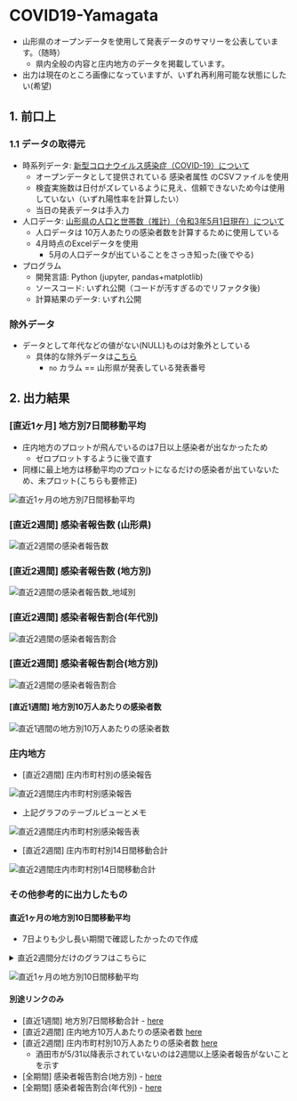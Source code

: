 # COVID19-Yamagata

- 山形県のオープンデータを使用して発表データのサマリーを公表しています。（随時）
   - 県内全般の内容と庄内地方のデータを掲載しています。
- 出力は現在のところ画像になっていますが、いずれ再利用可能な状態にしたい(希望)

## 1. 前口上

### 1.1 データの取得元

- 時系列データ: [新型コロナウイルス感染症（COVID-19）について](https://www.pref.yamagata.jp/090016/bosai/kochibou/kikikanri/covid19/shingata_corona.html)
  - オープンデータとして提供されている 感染者属性 のCSVファイルを使用
  - 検査実施数は日付がズレているように見え、信頼できないため今は使用していない（いずれ陽性率を計算したい）
  - 当日の発表データは手入力
- 人口データ: [山形県の人口と世帯数（推計）（令和3年5月1日現在）について](https://www.pref.yamagata.jp/020052/kensei/shoukai/toukeijouhou/jinkou/jinkm.html)
  - 人口データは 10万人あたりの感染者数を計算するために使用している
  - 4月時点のExcelデータを使用
    - 5月の人口データが出ていることをさっき知った(後でやる)
- プログラム
  - 開発言語: Python (jupyter, pandas+matplotlib)
  - ソースコード: いずれ公開（コードが汚すぎるのでリファクタ後)
  - 計算結果のデータ: いずれ公開

### 除外データ

- データとして年代などの値がない(NULL)ものは対象外としている
  - 具体的な除外データは[こちら](./images/exclusion_data.png)
    - `no` カラム == 山形県が発表している発表番号

## 2. 出力結果

### [直近1ヶ月] 地方別7日間移動平均

- 庄内地方のプロットが飛んでいるのは7日以上感染者が出なかったため
  - ゼロプロットするように後で直す
- 同様に最上地方は移動平均のプロットになるだけの感染者が出ていないため、未プロット(こちらも要修正)

![直近1ヶ月の地方別7日間移動平均](./images/7days_rollingave_patients_1month.png)


### [直近2週間] 感染者報告数 (山形県)

![直近2週間の感染者報告数](./images/recent_2week_patients_bar.png)

### [直近2週間] 感染者報告数 (地方別)

![直近2週間の感染者報告数_地域別](./images/14days_yamagata_patients_byday.png)

### [直近2週間] 感染者報告割合(年代別)

![直近2週間の感染者報告割合](./images/recent_2week_age_pie.png)

### [直近2週間] 感染者報告割合(地方別)

![直近2週間の感染者報告割合](./images/recent_2week_area_pie.png)

####  [直近1週間] 地方別10万人あたりの感染者数

![直近1週間の地方別10万人あたりの感染者数](./images/7days_per_population_1week.png)

### 庄内地方

- [直近2週間] 庄内市町村別の感染報告

![直近2週間庄内市町村別感染報告](./images/14days_shonai_patients_byday.png)

- 上記グラフのテーブルビューとメモ

![直近2週間庄内市町村別感染報告表](./images/14days_shonai_table_view.png)

- [直近2週間] 庄内市町村別14日間移動合計

![直近2週間庄内市町村別14日間移動合計](./images/14days_rollingsum_patients_shonai_area.png)

### その他参考的に出力したもの

#### 直近1ヶ月の地方別10日間移動平均

- 7日よりも少し長い期間で確認したかったので作成

<details>
<summary>直近2週間分だけのグラフはこちらに</summary>
![直近2週間を抜粋]](./images/10days_rollingsum_patients_2week.png)
</details>

![直近1ヶ月の地方別10日間移動平均](./images/10days_rollingsum_patients_1month.png)

#### 別途リンクのみ

- [直近1週間] 地方別7日間移動合計 - [here](./images/7days_rollingsum_1week.png)
- [直近2週間] 庄内地方10万人あたりの感染者数 [here](./images/14days_per_population_shonai.png)
- [直近2週間] 庄内市町村別10万人あたりの感染者数 [here](./images/14days_per_population_shonai_area.png)
  - 酒田市が5/31以降表示されていないのは2週間以上感染者報告がないことを示す
- [全期間] 感染者報告割合(地方別) - [here](./images/all_range_area.png)
- [全期間] 感染者報告割合(年代別) - [here](./images/all_range_age.png)